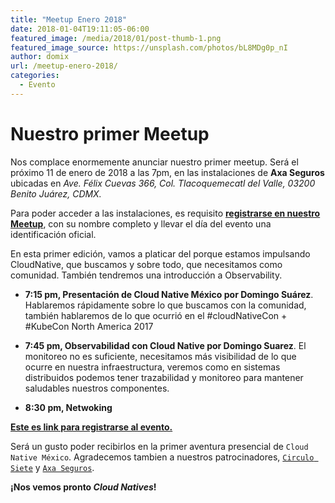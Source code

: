 ```yaml
---
title: "Meetup Enero 2018"
date: 2018-01-04T19:11:05-06:00
featured_image: /media/2018/01/post-thumb-1.png
featured_image_source: https://unsplash.com/photos/bL8MDg0p_nI
author: domix
url: /meetup-enero-2018/
categories:
  - Evento
---
```


# Nuestro primer Meetup


Nos complace enormemente anunciar nuestro primer meetup. Será el próximo 11 de enero de 2018 a las 7pm, en las instalaciones de **Axa Seguros** ubicadas en *Ave. Félix Cuevas 366, Col. Tlacoquemecatl del Valle, 03200 Benito Juárez, CDMX.*

Para poder acceder a las instalaciones, es requisito [**registrarse en nuestro Meetup**](https://www.meetup.com/Cloud-Native-Mexico/events/245821751/), con su nombre completo y llevar el día del evento una identificación oficial.

En esta primer edición, vamos a platicar del porque estamos impulsando CloudNative, que buscamos y sobre todo, que necesitamos como comunidad. También tendremos una introducción a Observability.

* **7:15 pm, Presentación de Cloud Native México por Domingo Suárez**. Hablaremos rápidamente sobre lo que buscamos con la comunidad, también hablaremos de lo que ocurrió en el #cloudNativeCon + #KubeCon North America 2017

* **7:45 pm, Observabilidad con Cloud Native por Domingo Suarez**. El monitoreo no es suficiente, necesitamos más visibilidad de lo que ocurre en nuestra infraestructura, veremos como en sistemas distribuidos podemos tener trazabilidad y monitoreo para mantener saludables nuestros componentes.

* **8:30 pm, Netwoking**

[**Este es link para registrarse al evento.**](https://www.meetup.com/Cloud-Native-Mexico/events/245821751/)

Será un gusto poder recibirlos en la primer aventura presencial de `Cloud Native México`. Agradecemos tambien a nuestros patrocinadores, [`Circulo Siete`](http://circulosiete.com) y [`Axa Seguros`](http://axa.mx).

**¡Nos vemos pronto *Cloud Natives*!**